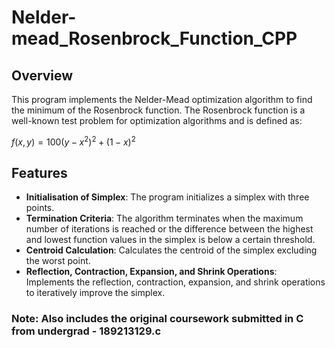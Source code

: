 # Nelder-mead_Rosenbrock_Function_CPP


## Overview
This program implements the Nelder-Mead optimization algorithm to find the minimum of the Rosenbrock function. The Rosenbrock function is a well-known test problem for optimization algorithms and is defined as:

$f(x, y) = 100(y - x^2)^2 + (1 - x)^2$

## Features
- **Initialisation of Simplex**: The program initializes a simplex with three points.
- **Termination Criteria**: The algorithm terminates when the maximum number of iterations is reached or the difference between the highest and lowest function values in the simplex is below a certain threshold.
- **Centroid Calculation**: Calculates the centroid of the simplex excluding the worst point.
- **Reflection, Contraction, Expansion, and Shrink Operations**: Implements the reflection, contraction, expansion, and shrink operations to iteratively improve the simplex.
 
### Note: Also includes the original coursework submitted in C from undergrad - 189213129.c
